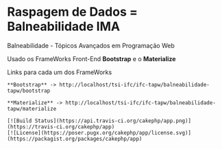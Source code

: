 # Raspagem de Dados = Balneabilidade IMA

Balneabilidade - Tópicos Avançados em Programação Web

Usado os FrameWorks Front-End **Bootstrap** e o **Materialize**

Links para cada um dos FrameWorks

```
**Bootstrap** -> http://localhost/tsi-ifc/ifc-tapw/balneabilidade-tapw/bootstrap

**Materialize** -> http://localhost/tsi-ifc/ifc-tapw/balneabilidade-tapw/materialize

[![Build Status](https://api.travis-ci.org/cakephp/app.png)](https://travis-ci.org/cakephp/app)
[![License](https://poser.pugx.org/cakephp/app/license.svg)](https://packagist.org/packages/cakephp/app)

